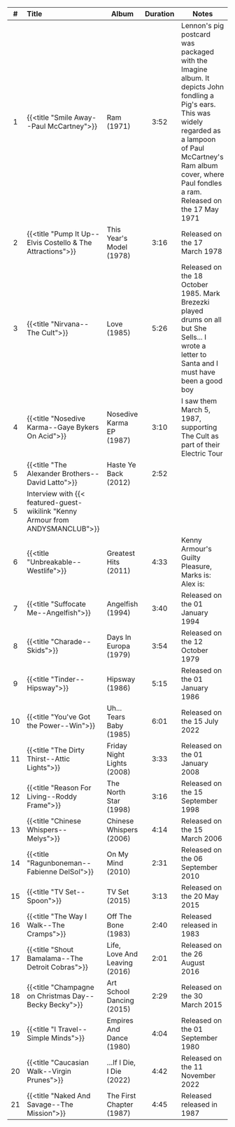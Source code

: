 | #  | Title                                                                          | Album                         | Duration | Notes                                                                                                                                                                                              |
|:--:|:-------------------------------------------------------------------------------|-------------------------------|:--------:|----------------------------------------------------------------------------------------------------------------------------------------------------------------------------------------------------|
| 1  | {{<title "Smile Away--Paul McCartney">}}                                       | Ram (1971)                    |   3:52   | Lennon's pig postcard was packaged with the Imagine album. It depicts John fondling a Pig's ears. This was widely regarded as a lampoon of Paul McCartney's Ram album cover, where Paul fondles a ram. Released on the 17 May 1971 |
| 2  | {{<title "Pump It Up--Elvis Costello & The Attractions">}}                     | This Year's Model (1978)      |   3:16   | Released on the 17 March 1978                                                                                                                                                                      |
| 3  | {{<title "Nirvana--The Cult">}}                                                | Love (1985)                   |   5:26   | Released on the 18 October 1985. Mark Brezezki played drums on all but She Sells... I wrote a letter to Santa and I must have been a good boy                                                      |
| 4  | {{<title "Nosedive Karma--Gaye Bykers On Acid">}}                              | Nosedive Karma EP (1987)      |   3:10   | I saw them March 5, 1987, supporting The Cult as part of their Electric Tour                                                                                                                       |
| 5  | {{<title "The Alexander Brothers--David Latto">}}                              | Haste Ye Back (2012)          |   2:52   |                                                                                                                                                                                                    |
| 5  | Interview with {{< featured-guest-wikilink "Kenny Armour from ANDYSMANCLUB">}} |                               |          |                                                                                                                                                                                                    |
| 6  | {{<title "Unbreakable--Westlife">}}                                            | Greatest Hits (2011)          |   4:33   | Kenny Armour's Guilty Pleasure, Marks is: Alex is:                                                                                                                                                 |
| 7  | {{<title "Suffocate Me--Angelfish">}}                                          | Angelfish (1994)              |   3:40   | Released on the 01 January 1994                                                                                                                                                                    |
| 8  | {{<title "Charade--Skids">}}                                                   | Days In Europa (1979)         |   3:54   | Released on the 12 October 1979                                                                                                                                                                    |
| 9  | {{<title "Tinder--Hipsway">}}                                                  | Hipsway (1986)                |   5:15   | Released on the 01 January 1986                                                                                                                                                                    |
| 10 | {{<title "You've Got the Power--Win">}}                                        | Uh... Tears Baby (1985)       |   6:01   | Released on the 15 July 2022                                                                                                                                                                       |
| 11 | {{<title "The Dirty Thirst--Attic Lights">}}                                   | Friday Night Lights (2008)    |   3:33   | Released on the 01 January 2008                                                                                                                                                                    |
| 12 | {{<title "Reason For Living--Roddy Frame">}}                                   | The North Star (1998)         |   3:16   | Released on the 15 September 1998                                                                                                                                                                  |
| 13 | {{<title "Chinese Whispers--Melys">}}                                          | Chinese Whispers (2006)       |   4:14   | Released on the 15 March 2006                                                                                                                                                                      |
| 14 | {{<title "Ragunboneman--Fabienne DelSol">}}                                    | On My Mind (2010)             |   2:31   | Released on the 06 September 2010                                                                                                                                                                  |
| 15 | {{<title "TV Set--Spoon">}}                                                    | TV Set (2015)                 |   3:13   | Released on the 20 May 2015                                                                                                                                                                        |
| 16 | {{<title "The Way I Walk--The Cramps">}}                                       | Off The Bone (1983)           |   2:40   | Released released in 1983                                                                                                                                                                          |
| 17 | {{<title "Shout Bamalama--The Detroit Cobras">}}                               | Life, Love And Leaving (2016) |   2:01   | Released on the 26 August 2016                                                                                                                                                                     |
| 18 | {{<title "Champagne on Christmas Day--Becky Becky">}}                          | Art School Dancing (2015)     |   2:29   | Released on the 30 March 2015                                                                                                                                                                      |
| 19 | {{<title "I Travel--Simple Minds">}}                                           | Empires And Dance (1980)      |   4:04   | Released on the 01 September 1980                                                                                                                                                                  |
| 20 | {{<title "Caucasian Walk--Virgin Prunes">}}                                    | …If I Die, I Die (2022)       |   4:42   | Released on the 11 November 2022                                                                                                                                                                   |
| 21 | {{<title "Naked And Savage--The Mission">}}                                    | The First Chapter (1987)      |   4:45   | Released released in 1987                                                                                                                                                                          |
